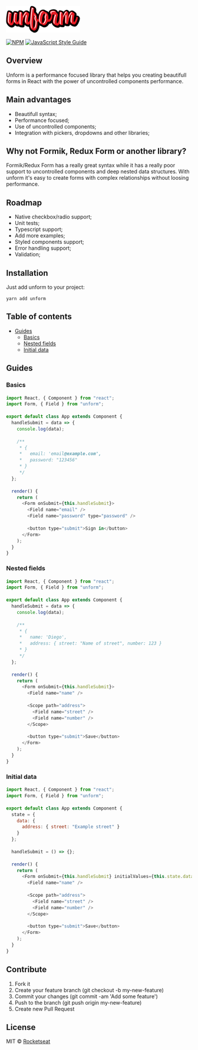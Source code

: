 ![](assets/logo.png)

[![NPM](https://img.shields.io/npm/v/unform.svg)](https://www.npmjs.com/package/unform) [![JavaScript Style Guide](https://img.shields.io/badge/code_style-standard-brightgreen.svg)](https://standardjs.com)

## Overview

Unform is a performance focused library that helps you creating beautifull forms in React with the power of uncontrolled components performance.

## Main advantages

- Beautifull syntax;
- Performance focused;
- Use of uncontrolled components;
- Integration with pickers, dropdowns and other libraries;

## Why not Formik, Redux Form or another library?

Formik/Redux Form has a really great syntax while it has a really poor support to uncontrolled components and deep nested data structures. With unform it's easy to create forms with complex relationships without loosing performance.

<!-- ADD GIF EXAMPLE -->

## Roadmap

- Native checkbox/radio support;
- Unit tests;
- Typescript support;
- Add more examples;
- Styled components support;
- Error handling support;
- Validation;

## Installation

Just add unform to your project:

```
yarn add unform
```

## Table of contents

- [Guides](#guides)
  - [Basics](#basics)
  - [Nested fields](#nested-fields)
  - [Initial data](#initial-data)

## Guides

### Basics

```js
import React, { Component } from "react";
import Form, { Field } from "unform";

export default class App extends Component {
  handleSubmit = data => {
    console.log(data);

    /**
     * {
     *   email: 'email@example.com',
     *   password: "123456"
     * }
     */
  };

  render() {
    return (
      <Form onSubmit={this.handleSubmit}>
        <Field name="email" />
        <Field name="password" type="password" />

        <button type="submit">Sign in</button>
      </Form>
    );
  }
}
```

### Nested fields

```js
import React, { Component } from "react";
import Form, { Field } from "unform";

export default class App extends Component {
  handleSubmit = data => {
    console.log(data);

    /**
     * {
     *   name: 'Diego',
     *   address: { street: "Name of street", number: 123 }
     * }
     */
  };

  render() {
    return (
      <Form onSubmit={this.handleSubmit}>
        <Field name="name" />

        <Scope path="address">
          <Field name="street" />
          <Field name="number" />
        </Scope>

        <button type="submit">Save</button>
      </Form>
    );
  }
}
```

### Initial data

```js
import React, { Component } from "react";
import Form, { Field } from "unform";

export default class App extends Component {
  state = {
    data: {
      address: { street: "Example street" }
    }
  };

  handleSubmit = () => {};

  render() {
    return (
      <Form onSubmit={this.handleSubmit} initialValues={this.state.data}>
        <Field name="name" />

        <Scope path="address">
          <Field name="street" />
          <Field name="number" />
        </Scope>

        <button type="submit">Save</button>
      </Form>
    );
  }
}
```

## Contribute

1. Fork it
2. Create your feature branch (git checkout -b my-new-feature)
3. Commit your changes (git commit -am 'Add some feature')
4. Push to the branch (git push origin my-new-feature)
5. Create new Pull Request

## License

MIT © [Rocketseat](https://github.com/Rocketseat)
